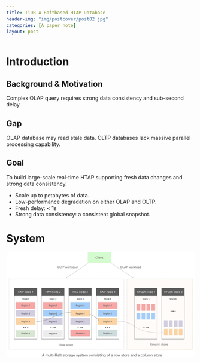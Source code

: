 ```yaml
---
title: TiDB A Raftbased HTAP Database
header-img: "img/postcover/post02.jpg"
categories: [A paper note]
layout: post
---
```


# Introduction

## Background & Motivation

Complex OLAP query requires strong data consistency and sub-second delay. 

## Gap

OLAP database may read stale data. OLTP databases lack massive parallel processing capability. 

## Goal

To build large-scale real-time HTAP supporting fresh data changes and strong data consistency. 

- Scale up to petabytes of data.
- Low-performance degradation on either OLAP and OLTP.
- Fresh delay: < 1s
- Strong data consistency: a consistent global snapshot.

# System

![image-20221114110718455](../../img/a_img_store/image-20221114110718455.png)
